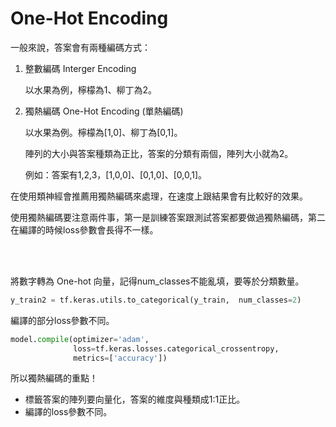 # One-Hot Encoding
一般來說，答案會有兩種編碼方式：
1. 整數編碼 Interger Encoding
    
    以水果為例，檸檬為1、柳丁為2。


2. 獨熱編碼 One-Hot Encoding (單熱編碼)

    以水果為例。檸檬為[1,0]、柳丁為[0,1]。

    陣列的大小與答案種類為正比，答案的分類有兩個，陣列大小就為2。
    
    例如：答案有1,2,3，[1,0,0]、[0,1,0]、[0,0,1]。

在使用類神經會推薦用獨熱編碼來處理，在速度上跟結果會有比較好的效果。

使用獨熱編碼要注意兩件事，第一是訓練答案跟測試答案都要做過獨熱編碼，第二在編譯的時候loss參數會長得不一樣。

<br/>
<br/>


將數字轉為 One-hot 向量，記得num_classes不能亂填，要等於分類數量。
```python
y_train2 = tf.keras.utils.to_categorical(y_train,  num_classes=2)
```


編譯的部分loss參數不同。
```python
model.compile(optimizer='adam',
              loss=tf.keras.losses.categorical_crossentropy,
              metrics=['accuracy'])
```


所以獨熱編碼的重點！
+ 標籤答案的陣列要向量化，答案的維度與種類成1:1正比。
+ 編譯的loss參數不同。